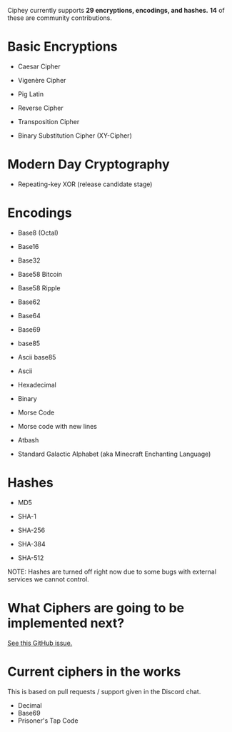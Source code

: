 Ciphey currently supports **29 encryptions, encodings, and hashes.** **14** of these are community contributions.
# Basic Encryptions

* Caesar Cipher
* Vigenère Cipher
* Pig Latin

* Reverse Cipher

* Transposition Cipher

* Binary Substitution Cipher (XY-Cipher)

# Modern Day Cryptography
* Repeating-key XOR (release candidate stage)

# Encodings
* Base8 (Octal)
*  Base16
*  Base32
*  Base58 Bitcoin
*  Base58 Ripple
*  Base62
*  Base64
*  Base69
*  base85
*  Ascii base85
* Ascii

* Hexadecimal

* Binary

* Morse Code

* Morse code with new lines


* Atbash

* Standard Galactic Alphabet (aka Minecraft Enchanting Language)

# Hashes

* MD5

* SHA-1

* SHA-256

* SHA-384

* SHA-512

NOTE: Hashes are turned off right now due to some bugs with external services we cannot control.

# What Ciphers are going to be implemented next?

[See this GitHub issue.](https://github.com/Ciphey/Ciphey/issues/63)

# Current ciphers in the works
This is based on pull requests / support given in the Discord chat.
* Decimal
* Base69
* Prisoner's Tap Code
